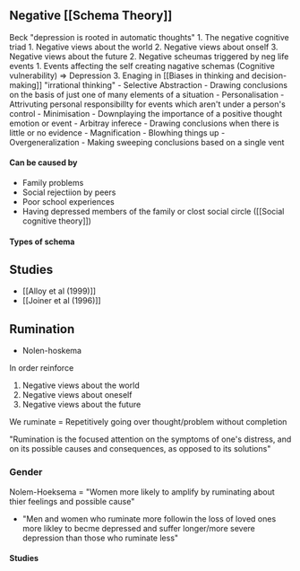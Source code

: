 ## Negative [[Schema Theory]] 
Beck "depression is rooted in automatic thoughts"
		1. The negative cognitive triad
			1. Negative views about the world 
			2. Negative views about onself 
			3. Negative views about the future
		2. Negative scheumas triggered by neg life events
			1. Events affecting the self creating nagative schemas (Cognitive vulnerability) => Depression
		3. Enaging in [[Biases in thinking and decision-making]] "irrational thinking"
			- Selective Abstraction 
				- Drawing conclusions on the basis of just one of many elements of a situation
			- Personalisation
				- Attrivuting personal responsibillty for events which aren't under a person's control
			- Minimisation
				- Downplaying the importance of a positive thought emotion or event
			- Arbitray inferece 
				- Drawing conclusions when there is little or no evidence
			- Magnification 
				- Blowhing things up 
			- Overgeneralization 
				- Making sweeping conclusions based on a single vent
#### Can be caused by 
- Family problems 
- Social rejectiion by peers
- Poor school experiences
- Having depressed members of the family or clost social circle ([[Social cognitive theory]])

#### Types of schema 

## Studies 
- [[Alloy et al (1999)]]
- [[Joiner et al (1996)]]

	

## Rumination
- Nolen-hoskema

In order reinforce
1. Negative views about the world 
2. Negative views about oneself 
3. Negative views about the future

We ruminate = Repetitively going over thought/problem without completion

"Rumination is the focused attention on the symptoms of one's distress, and on its possible causes and consequences, as opposed to its solutions"

### Gender 
Nolem-Hoeksema = "Women more likely to amplify by ruminating about thier feelings and possible cause"
- "Men and women who ruminate more followin the loss of loved ones more likley to becme depressed and suffer longer/more severe depression than those who ruminate less"

#### Studies 
